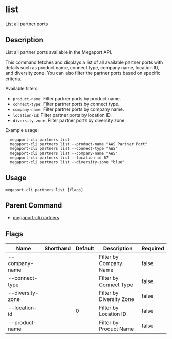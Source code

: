 # list

List all partner ports

## Description

List all partner ports available in the Megaport API.

This command fetches and displays a list of all available partner ports with details such as
product name, connect type, company name, location ID, and diversity zone. You can also filter
the partner ports based on specific criteria.

Available filters:
- `product-name`: Filter partner ports by product name.
- `connect-type`: Filter partner ports by connect type.
- `company-name`: Filter partner ports by company name.
- `location-id`: Filter partner ports by location ID.
- `diversity-zone`: Filter partner ports by diversity zone.

Example usage:

```
  megaport-cli partners list
  megaport-cli partners list --product-name "AWS Partner Port"
  megaport-cli partners list --connect-type "AWS"
  megaport-cli partners list --company-name "AWS"
  megaport-cli partners list --location-id 67
  megaport-cli partners list --diversity-zone "blue"

```



## Usage

```
megaport-cli partners list [flags]
```



## Parent Command

* [megaport-cli partners](megaport-cli_partners.md)




## Flags

| Name | Shorthand | Default | Description | Required |
|------|-----------|---------|-------------|----------|
| --company-name |  |  | Filter by Company Name | false |
| --connect-type |  |  | Filter by Connect Type | false |
| --diversity-zone |  |  | Filter by Diversity Zone | false |
| --location-id |  | 0 | Filter by Location ID | false |
| --product-name |  |  | Filter by Product Name | false |



